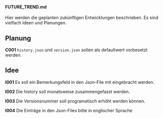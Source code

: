 #### FUTURE_TREND.md

Hier werden die geplanten zukünftigen Entwicklungen beschrieben.
Es sind vielfach Ideen und Planungen.


## Planung

**C001** `history.json` und `version.json` sollen als defaultwert vorbesetzt werden.


## Idee

**I001** Es soll ein Bemerkungsfeld in den Json-File mit eingebracht werden.

**I002** Die history soll monatsweise zusammengefasst werden.

**I003** Die Versionsnummer soll programatisch erhöht werden können.

**I004** Die Einträge in den Json-Files bitte in englischer Sprache

